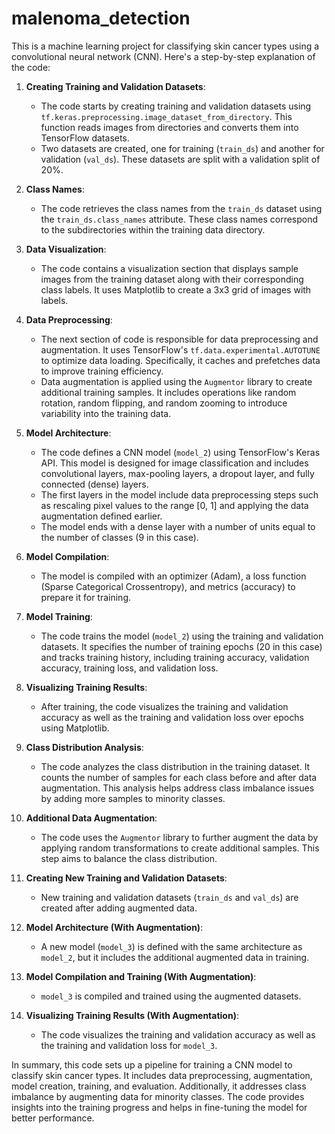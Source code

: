 # malenoma_detection
This is a machine learning project for classifying skin cancer types using a convolutional neural network (CNN). Here's a step-by-step explanation of the code:

1. **Creating Training and Validation Datasets**:
   - The code starts by creating training and validation datasets using `tf.keras.preprocessing.image_dataset_from_directory`. This function reads images from directories and converts them into TensorFlow datasets.
   - Two datasets are created, one for training (`train_ds`) and another for validation (`val_ds`). These datasets are split with a validation split of 20%.

2. **Class Names**:
   - The code retrieves the class names from the `train_ds` dataset using the `train_ds.class_names` attribute. These class names correspond to the subdirectories within the training data directory.

3. **Data Visualization**:
   - The code contains a visualization section that displays sample images from the training dataset along with their corresponding class labels. It uses Matplotlib to create a 3x3 grid of images with labels.

4. **Data Preprocessing**:
   - The next section of code is responsible for data preprocessing and augmentation. It uses TensorFlow's `tf.data.experimental.AUTOTUNE` to optimize data loading. Specifically, it caches and prefetches data to improve training efficiency.
   - Data augmentation is applied using the `Augmentor` library to create additional training samples. It includes operations like random rotation, random flipping, and random zooming to introduce variability into the training data.

5. **Model Architecture**:
   - The code defines a CNN model (`model_2`) using TensorFlow's Keras API. This model is designed for image classification and includes convolutional layers, max-pooling layers, a dropout layer, and fully connected (dense) layers.
   - The first layers in the model include data preprocessing steps such as rescaling pixel values to the range [0, 1] and applying the data augmentation defined earlier.
   - The model ends with a dense layer with a number of units equal to the number of classes (9 in this case).

6. **Model Compilation**:
   - The model is compiled with an optimizer (Adam), a loss function (Sparse Categorical Crossentropy), and metrics (accuracy) to prepare it for training.

7. **Model Training**:
   - The code trains the model (`model_2`) using the training and validation datasets. It specifies the number of training epochs (20 in this case) and tracks training history, including training accuracy, validation accuracy, training loss, and validation loss.

8. **Visualizing Training Results**:
   - After training, the code visualizes the training and validation accuracy as well as the training and validation loss over epochs using Matplotlib.

9. **Class Distribution Analysis**:
   - The code analyzes the class distribution in the training dataset. It counts the number of samples for each class before and after data augmentation. This analysis helps address class imbalance issues by adding more samples to minority classes.

10. **Additional Data Augmentation**:
    - The code uses the `Augmentor` library to further augment the data by applying random transformations to create additional samples. This step aims to balance the class distribution.

11. **Creating New Training and Validation Datasets**:
    - New training and validation datasets (`train_ds` and `val_ds`) are created after adding augmented data.

12. **Model Architecture (With Augmentation)**:
    - A new model (`model_3`) is defined with the same architecture as `model_2`, but it includes the additional augmented data in training.

13. **Model Compilation and Training (With Augmentation)**:
    - `model_3` is compiled and trained using the augmented datasets.

14. **Visualizing Training Results (With Augmentation)**:
    - The code visualizes the training and validation accuracy as well as the training and validation loss for `model_3`.

In summary, this code sets up a pipeline for training a CNN model to classify skin cancer types. It includes data preprocessing, augmentation, model creation, training, and evaluation. Additionally, it addresses class imbalance by augmenting data for minority classes. The code provides insights into the training progress and helps in fine-tuning the model for better performance.
